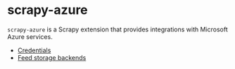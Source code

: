 # scrapy-azure

`scrapy-azure` is a Scrapy extension that provides integrations with Microsoft Azure services.

- [Credentials](credentials.md)
- [Feed storage backends](feedstorages.md)
